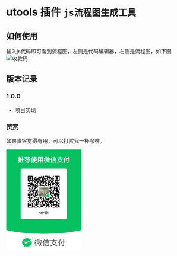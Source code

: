 # utools 插件 `js流程图生成工具`

## 如何使用

输入js代码即可看到流程图，左侧是代码编辑器，右侧是流程图，如下图
<img src="https://github.com/bravekingzhang/utools-code2flow-official/blob/main/doc/run.png" alt="收款码" style="width: 40%;" />


## 版本记录

### 1.0.0
- 项目实现
### 赞赏

如果贵客觉得有用，可以打赏我一杯咖啡。

<img src="https://github.com/bravekingzhang/utools-code2flow-official/blob/main/shoukuanma.png" alt="收款码" style="width: 40%;" />
